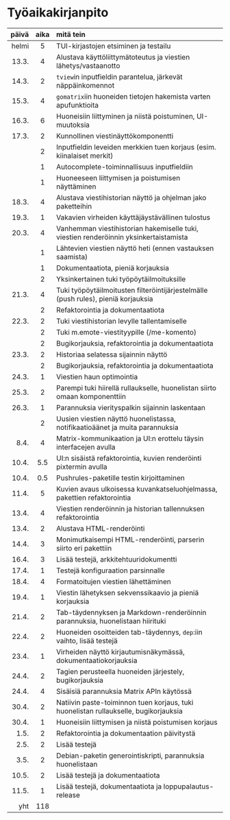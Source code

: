 # Työaikakirjanpito

| päivä | aika | mitä tein                                                                             |
|------:|:----:|:--------------------------------------------------------------------------------------|
| helmi | 5    | TUI-kirjastojen etsiminen ja testailu                                                 |
| 13.3. | 4    | Alustava käyttöliittymätoteutus ja viestien lähetys/vastaanotto                       |
| 14.3. | 2    | `tview`in inputfieldin parantelua, järkevät näppäinkomennot                             |
| 15.3. | 4    | `gomatrix`iin huoneiden tietojen hakemista varten apufunktioita                       |
| 16.3. | 6    | Huoneisiin liittyminen ja niistä poistuminen, UI-muutoksia                            |
| 17.3. | 2    | Kunnollinen viestinäyttökomponentti                                                   |
|       | 2    | Inputfieldin leveiden merkkien tuen korjaus (esim. kiinalaiset merkit)                |
|       | 1    | Autocomplete-toiminnallisuus inputfieldiin                                            |
|       | 1    | Huoneeseen liittymisen ja poistumisen näyttäminen                                     |
| 18.3. | 4    | Alustava viestihistorian näyttö ja ohjelman jako paketteihin                          |
| 19.3. | 1    | Vakavien virheiden käyttäjäystävällinen tulostus                                      |
| 20.3. | 4    | Vanhemman viestihistorian hakemiselle tuki, viestien renderöinnin yksinkertaistamista |
|       | 1    | Lähtevien viestien näyttö heti (ennen vastauksen saamista)                            |
|       | 1    | Dokumentaatiota, pieniä korjauksia                                                    |
|       | 2    | Yksinkertainen tuki työpöytäilmoituksille                                             |
| 21.3. | 4    | Tuki työpöytäilmoitusten filteröintijärjestelmälle (push rules), pieniä korjauksia    |
|       | 2    | Refaktorointia ja dokumentaatiota                                                     |
| 22.3. | 2    | Tuki viestihistorian levylle tallentamiselle                                          |
|       | 2    | Tuki m.emote-viestityypille (/me-komento)                                             |
|       | 2    | Bugikorjauksia, refaktorointia ja dokumentaatiota                                     |
| 23.3. | 2    | Historiaa selatessa sijainnin näyttö                                                  |
|       | 2    | Bugikorjauksia, refaktorointia ja dokumentaatiota                                     |
| 24.3. | 1    | Viestien haun optimointia                                                             |
| 25.3. | 2    | Parempi tuki hiirellä rullaukselle, huonelistan siirto omaan komponenttiin            |
| 26.3. | 1    | Parannuksia vierityspalkin sijainnin laskentaan                                       |
|       | 2    | Uusien viestien näyttö huonelistassa, notifikaatioäänet ja muita parannuksia          |
|  8.4. | 4    | Matrix-kommunikaation ja UI:n erottelu täysin interfacejen avulla                     |
| 10.4. | 5.5  | UI:n sisäistä refaktorointia, kuvien renderöinti pixtermin avulla                     |
| 10.4. | 0.5  | Pushrules-paketille testin kirjoittaminen                                             |
| 11.4. | 5    | Kuvien avaus ulkoisessa kuvankatseluohjelmassa, pakettien refaktorointia              |
| 13.4. | 4    | Viestien renderöinnin ja historian tallennuksen refaktorointia                        |
| 13.4. | 2    | Alustava HTML-renderöinti                                                             |
| 14.4. | 3    | Monimutkaisempi HTML-renderöinti, parserin siirto eri pakettiin                       |
| 16.4. | 3    | Lisää testejä, arkkitehtuuridokumentti                                                |
| 17.4. | 1    | Testejä konfiguraation parsinnalle                                                    |
| 18.4. | 4    | Formatoitujen viestien lähettäminen                                                   |
| 19.4. | 1    | Viestin lähetyksen sekvenssikaavio ja pieniä korjauksia                               |
| 21.4. | 2    | Tab-täydennyksen ja Markdown-renderöinnin parannuksia, huonelistaan hiirituki         |
| 22.4. | 2    | Huoneiden osoitteiden tab-täydennys, `dep`:iin vaihto, lisää testejä                  |
| 23.4. | 1    | Virheiden näyttö kirjautumisnäkymässä, dokumentaatiokorjauksia                        |
| 24.4. | 2    | Tagien perusteella huoneiden järjestely, bugikorjauksia                               |
| 24.4. | 4    | Sisäisiä parannuksia Matrix APIn käytössä                                             |
| 30.4. | 2    | Natiivin paste-toiminnon tuen korjaus, tuki huonelistan rullaukselle, bugikorjauksia  |
| 30.4. | 1    | Huoneisiin liittymisen ja niistä poistumisen korjaus                                  |
| 1.5.  | 2    | Refaktorointia ja dokumentaation päivitystä                                           |
| 2.5.  | 2    | Lisää testejä                                                                         |
| 3.5.  | 2    | Debian-paketin generointiskripti, parannuksia huonelistaan                            |
| 10.5. | 2    | Lisää testejä ja dokumentaatiota                                                      |
| 11.5. | 1    | Lisää testejä, dokumentaatiota ja loppupalautus-release                               |
| yht   | 118  |                                                                                       |
